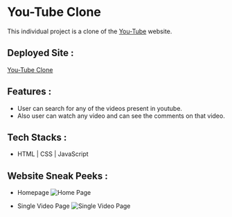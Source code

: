 # You-Tube Clone

This individual project is a clone of the [You-Tube](https://www.youtube.com/) website. 


## Deployed Site :

[You-Tube Clone](https://adorable-travesseiro-531f79.netlify.app/)


## Features :

- User can search for any of the videos present in youtube.
- Also user can watch any video and can see the comments on that video.


## Tech Stacks :

- HTML | CSS | JavaScript

## Website Sneak Peeks :
* Homepage
![Home Page](https://user-images.githubusercontent.com/100181657/183447708-67d89509-17a8-4e70-92bf-06dceaad4fc4.png)

* Single Video Page
![Single Video Page](https://user-images.githubusercontent.com/100181657/183447721-07a70554-9f31-422a-a1c0-da3d71c0db89.png)
